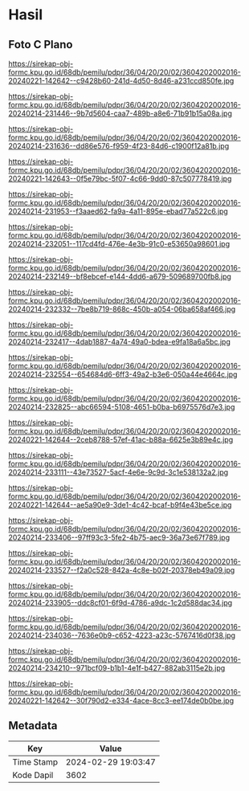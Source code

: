 # Hasil

## Foto C Plano

https://sirekap-obj-formc.kpu.go.id/68db/pemilu/pdpr/36/04/20/20/02/3604202002016-20240221-142642--c9428b60-241d-4d50-8d46-a231ccd850fe.jpg

https://sirekap-obj-formc.kpu.go.id/68db/pemilu/pdpr/36/04/20/20/02/3604202002016-20240214-231446--9b7d5604-caa7-489b-a8e6-71b91b15a08a.jpg

https://sirekap-obj-formc.kpu.go.id/68db/pemilu/pdpr/36/04/20/20/02/3604202002016-20240214-231636--dd86e576-f959-4f23-84d6-c1900f12a81b.jpg

https://sirekap-obj-formc.kpu.go.id/68db/pemilu/pdpr/36/04/20/20/02/3604202002016-20240221-142643--0f5e79bc-5f07-4c66-9dd0-87c507778419.jpg

https://sirekap-obj-formc.kpu.go.id/68db/pemilu/pdpr/36/04/20/20/02/3604202002016-20240214-231953--f3aaed62-fa9a-4a11-895e-ebad77a522c6.jpg

https://sirekap-obj-formc.kpu.go.id/68db/pemilu/pdpr/36/04/20/20/02/3604202002016-20240214-232051--117cd4fd-476e-4e3b-91c0-e53650a98601.jpg

https://sirekap-obj-formc.kpu.go.id/68db/pemilu/pdpr/36/04/20/20/02/3604202002016-20240214-232149--bf8ebcef-e144-4dd6-a679-509689700fb8.jpg

https://sirekap-obj-formc.kpu.go.id/68db/pemilu/pdpr/36/04/20/20/02/3604202002016-20240214-232332--7be8b719-868c-450b-a054-06ba658af466.jpg

https://sirekap-obj-formc.kpu.go.id/68db/pemilu/pdpr/36/04/20/20/02/3604202002016-20240214-232417--4dab1887-4a74-49a0-bdea-e9fa18a6a5bc.jpg

https://sirekap-obj-formc.kpu.go.id/68db/pemilu/pdpr/36/04/20/20/02/3604202002016-20240214-232554--654684d6-6ff3-49a2-b3e6-050a44e4664c.jpg

https://sirekap-obj-formc.kpu.go.id/68db/pemilu/pdpr/36/04/20/20/02/3604202002016-20240214-232825--abc66594-5108-4651-b0ba-b6975576d7e3.jpg

https://sirekap-obj-formc.kpu.go.id/68db/pemilu/pdpr/36/04/20/20/02/3604202002016-20240221-142644--2ceb8788-57ef-41ac-b88a-6625e3b89e4c.jpg

https://sirekap-obj-formc.kpu.go.id/68db/pemilu/pdpr/36/04/20/20/02/3604202002016-20240214-233111--43e73527-5acf-4e6e-9c9d-3c1e538132a2.jpg

https://sirekap-obj-formc.kpu.go.id/68db/pemilu/pdpr/36/04/20/20/02/3604202002016-20240221-142644--ae5a90e9-3de1-4c42-bcaf-b9f4e43be5ce.jpg

https://sirekap-obj-formc.kpu.go.id/68db/pemilu/pdpr/36/04/20/20/02/3604202002016-20240214-233406--97ff93c3-5fe2-4b75-aec9-36a73e67f789.jpg

https://sirekap-obj-formc.kpu.go.id/68db/pemilu/pdpr/36/04/20/20/02/3604202002016-20240214-233527--f2a0c528-842a-4c8e-b02f-20378eb49a09.jpg

https://sirekap-obj-formc.kpu.go.id/68db/pemilu/pdpr/36/04/20/20/02/3604202002016-20240214-233905--ddc8cf01-6f9d-4786-a9dc-1c2d588dac34.jpg

https://sirekap-obj-formc.kpu.go.id/68db/pemilu/pdpr/36/04/20/20/02/3604202002016-20240214-234036--7636e0b9-c652-4223-a23c-5767416d0f38.jpg

https://sirekap-obj-formc.kpu.go.id/68db/pemilu/pdpr/36/04/20/20/02/3604202002016-20240214-234210--971bcf09-b1b1-4e1f-b427-882ab3115e2b.jpg

https://sirekap-obj-formc.kpu.go.id/68db/pemilu/pdpr/36/04/20/20/02/3604202002016-20240221-142642--30f790d2-e334-4ace-8cc3-ee174de0b0be.jpg


## Metadata

| Key        | Value               |
| ---------- | ------------------- |
| Time Stamp | 2024-02-29 19:03:47 |
| Kode Dapil | 3602                |



